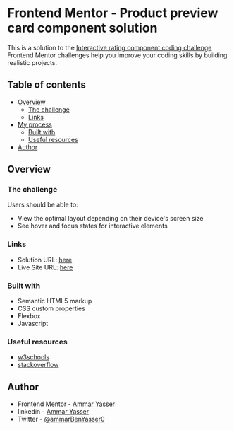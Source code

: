 # Frontend Mentor - Product preview card component solution

This is a solution to the [Interactive rating component coding challenge](https://www.frontendmentor.io/challenges/interactive-rating-component-koxpeBUmI) Frontend Mentor challenges help you improve your coding skills by building realistic projects.

## Table of contents

-   [Overview](#overview)
    -   [The challenge](#the-challenge)
    -   [Links](#links)
-   [My process](#my-process)
    -   [Built with](#built-with)
    -   [Useful resources](#useful-resources)
-   [Author](#author)

## Overview

### The challenge

Users should be able to:

-   View the optimal layout depending on their device's screen size
-   See hover and focus states for interactive elements

### Links

-   Solution URL: [here](https://www.frontendmentor.io/solutions/product-preview-card-component-solution-0u6_Z2GjoG)
-   Live Site URL: [here](https://product-preview-card-am24.netlify.app)

### Built with

-   Semantic HTML5 markup
-   CSS custom properties
-   Flexbox
-   Javascript

### Useful resources

-   [w3schools](https://w3schools.com/)
-   [stackoverflow](https://stackoverflow.com/)

## Author

-   Frontend Mentor - [Ammar Yasser](https://www.frontendmentor.io/profile/Ammar0Yasser)
-   linkedin - [Ammar Yasser](https://www.linkedin.com/in/ammarbenyasser0/)
-   Twitter - [@ammarBenYasser0](https://twitter.com/ammarBenYasser0)
